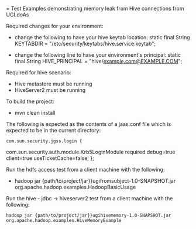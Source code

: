 = Test Examples demonstrating memory leak from Hive connections from UGI.doAs

Required changes for your environment:

* change the following to have your hive keytab location:
static final String KEYTABDIR = "/etc/security/keytabs/hive.service.keytab";

* change the following line to have your environment's principal:
static final String HIVE_PRINCIPAL = "hive/example.com@EXAMPLE.COM";

Required for hive scenario:

* Hive metastore must be running
* HiveServer2 must be running

To build the project:

* mvn clean install

The following is expected as the contents of a jaas.conf file which is expected to be in the current directory:

    com.sun.security.jgss.login {
 com.sun.security.auth.module.Krb5LoginModule required debug=true client=true useTicketCache=false;
};

Run the hdfs access test from a client machine with the following:

* hadoop jar {path/to/project/jar}}ugifromsubject-1.0-SNAPSHOT.jar org.apache.hadoop.examples.HadoopBasicUsage

Run the hive - jdbc -> hiveserver2 test from a client machine with the following:

    hadoop jar {path/to/project/jar}}ugihivememory-1.0-SNAPSHOT.jar org.apache.hadoop.examples.HiveMemoryExample

